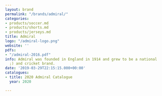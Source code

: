 ```yaml
---
layout: brand
permalink: "/brands/admiral/"
categories:
- products/soccer.md
- products/shorts.md
- products/jerseys.md
title: Admiral
logo: "/admiral-logo.png"
website: ''
pdfs:
- "/admiral-2016.pdf"
info: Admiral was founded in England in 1914 and grew to be a national soccer (football
  ;) and cricket brand.
date: '2019-03-29T22:15:15.000+00:00'
catalogues:
- title: 2020 Admiral Catalogue
  year: 2020

---
```

